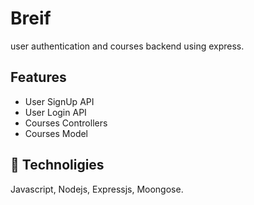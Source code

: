 
# Breif

user authentication and courses backend using express.


## Features

- User SignUp API
- User Login API
- Courses Controllers 
- Courses Model 


## 🚀 Technoligies

Javascript, Nodejs, Expressjs, Moongose.



